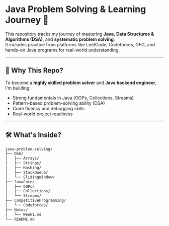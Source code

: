 # Java Problem Solving & Learning Journey 🚀

This repository tracks my journey of mastering **Java**, **Data Structures & Algorithms (DSA)**, and **systematic problem solving**.  
It includes practice from platforms like LeetCode, Codeforces, GFG, and hands-on Java programs for real-world understanding.

---

## 🧠 Why This Repo?

To become a **highly skilled problem solver** and **Java backend engineer**, I'm building:
- Strong fundamentals in Java (OOPs, Collections, Streams)
- Pattern-based problem-solving ability (DSA)
- Code fluency and debugging skills
- Real-world project readiness

---

## 🛠️ What's Inside?

```bash
java-problem-solving/
├── DSA/
│   ├── Arrays/
│   ├── Strings/
│   ├── Hashing/
│   ├── StackQueue/
│   └── SlidingWindow/
├── JavaCore/
│   ├── OOPs/
│   ├── Collections/
│   └── Streams/
├── CompetitiveProgramming/
│   └── Codeforces/
├── Notes/
│   └── Week1.md
└── README.md
